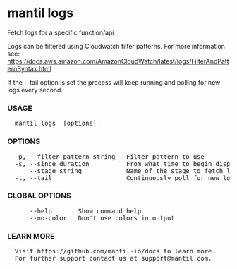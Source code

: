 
# mantil logs

Fetch logs for a specific function/api

Logs can be filtered using Cloudwatch filter patterns. For more information see:
https://docs.aws.amazon.com/AmazonCloudWatch/latest/logs/FilterAndPatternSyntax.html

If the --tail option is set the process will keep running and polling for new logs every second.

### USAGE
<pre>
  mantil logs <function> [options]
</pre>
### OPTIONS
<pre>
  -p, --filter-pattern string   Filter pattern to use
  -s, --since duration          From what time to begin displaying logs, default is 3 hours ago (default 3h0m0s)
      --stage string            Name of the stage to fetch logs for
  -t, --tail                    Continuously poll for new logs
</pre>
### GLOBAL OPTIONS
<pre>
      --help       Show command help
      --no-color   Don't use colors in output
</pre>
### LEARN MORE
<pre>
  Visit https://github.com/mantil-io/docs to learn more.
  For further support contact us at support@mantil.com.
</pre>
